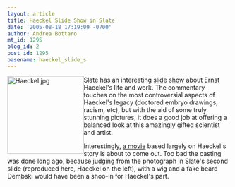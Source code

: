 ```yaml
---
layout: article
title: Haeckel Slide Show in Slate
date: '2005-08-18 17:19:09 -0700'
author: Andrea Bottaro
mt_id: 1295
blog_id: 2
post_id: 1295
basename: haeckel_slide_s
---
```

<img src="{{ site.baseurl }}/uploads/2006/Haeckel.jpg" alt="Haeckel.jpg" width="173" height="176" style="float:left;" />Slate has an interesting [slide show](http://www.slate.com/id/2124625/) about Ernst Haeckel's life and work.  The commentary touches on the most controversial aspects of Haeckel's legacy (doctored embryo drawings, racism, etc), but with the aid of some truly stunning pictures, it does a good job at offering a balanced look at this amazingly gifted scientist and artist.  

Interestingly, [a movie](http://www.frif.com/new2004/pro.html) based largely on Haeckel's story is about to come out.  Too bad the casting was done long ago, because judging from the photograph in Slate's second slide (reproduced here, Haeckel on the left), with a wig and a fake beard Dembski would have been a shoo-in for Haeckel's part.

